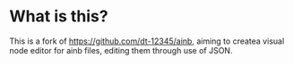 # What is this?

This is a fork of https://github.com/dt-12345/ainb, aiming to createa visual node editor for ainb files, editing them through use of JSON.